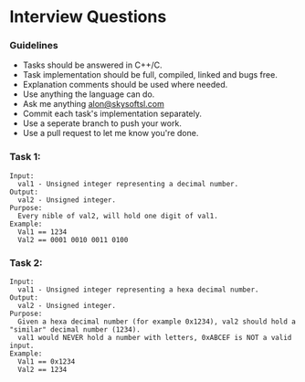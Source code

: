 # Interview Questions

### Guidelines 
 * Tasks should be answered in C++/C.
 * Task implementation should be full, compiled, linked and bugs free.
 * Explanation comments should be used where needed.
 * Use anything the language can do.
 * Ask me anything alon@skysoftsl.com
 * Commit each task's implementation separately.
 * Use a seperate branch to push your work.
 * Use a pull request to let me know you're done.

### Task 1: 
```
Input: 
  val1 - Unsigned integer representing a decimal number.
Output:
  val2 - Unsigned integer.
Purpose:
  Every nible of val2, will hold one digit of val1.
Example:
  Val1 == 1234
  Val2 == 0001 0010 0011 0100
```
  
### Task 2: 
```
Input: 
  val1 - Unsigned integer representing a hexa decimal number.
Output:
  val2 - Unsigned integer.
Purpose:
  Given a hexa decimal number (for example 0x1234), val2 should hold a "similar" decimal number (1234).
  val1 would NEVER hold a number with letters, 0xABCEF is NOT a valid input.
Example:
  Val1 == 0x1234
  Val2 == 1234
```
